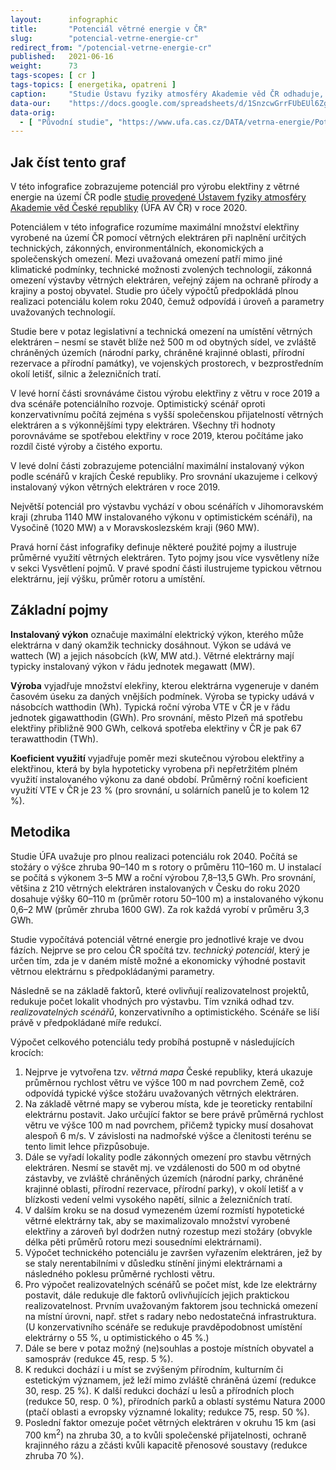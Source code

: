 ```yaml
---
layout:      infographic
title:       "Potenciál větrné energie v ČR"
slug:        "potencial-vetrne-energie-cr"
redirect_from: "/potencial-vetrne-energie-cr"
published:   2021-06-16
weight:      73
tags-scopes: [ cr ]
tags-topics: [ energetika, opatreni ]
caption:     "Studie Ústavu fyziky atmosféry Akademie věd ČR odhaduje, že větrné elektrárny by kolem roku 2040 mohly na území Česka vyrábět až 18,8 TWh elektřiny, což by odpovídalo pokrytí zhruba 28 % spotřeby země v roce 2019."
data-our:    "https://docs.google.com/spreadsheets/d/1SnzcwGrrFUbEUl6Zg7WilwPmeaZcjUvdh53ItkW8Yp0/edit#gid=0"
data-orig:
  - [ "Původní studie", "https://www.ufa.cas.cz/DATA/vetrna-energie/Potencial_vetrne_energie_2020.pdf" ]
---
```


## Jak číst tento graf

V této infografice zobrazujeme potenciál pro výrobu elektřiny z větrné energie na území ČR podle [studie provedené Ústavem fyziky atmosféry Akademie věd České republiky](https://www.ufa.cas.cz/DATA/vetrna-energie/Potencial_vetrne_energie_2020.pdf) (ÚFA AV ČR) v roce 2020.

Potenciálem v této infografice rozumíme maximální množství elektřiny vyrobené na území ČR pomocí větrných elektráren při naplnění určitých technických, zákonných, environmentálních, ekonomických a společenských omezení. Mezi uvažovaná omezení patří mimo jiné klimatické podmínky, technické možnosti zvolených technologií, zákonná omezení výstavby větrných elektráren, veřejný zájem na ochraně přírody a krajiny a postoj obyvatel. Studie pro účely výpočtů předpokládá plnou realizaci potenciálu kolem roku 2040, čemuž odpovídá i úroveň a parametry uvažovaných technologií.

Studie bere v potaz legislativní a technická omezení na umístění větrných elektráren – nesmí se stavět blíže než 500 m od obytných sídel, ve zvláště chráněných územích (národní parky, chráněné krajinné oblasti, přírodní rezervace a přírodní památky), ve vojenských prostorech, v bezprostředním okolí letišť, silnic a železničních tratí.

V levé horní části srovnáváme čistou výrobu elektřiny z větru v roce 2019 a dva scénáře potenciálního rozvoje. Optimistický scénář oproti konzervativnímu počítá zejména s vyšší společenskou přijatelností větrných elektráren a s výkonnějšími typy elektráren. Všechny tři hodnoty porovnáváme se spotřebou elektřiny v roce 2019, kterou počítáme jako rozdíl čisté výroby a čistého exportu.

V levé dolní části zobrazujeme potenciální maximální instalovaný výkon podle scénářů v krajích České republiky. Pro srovnání ukazujeme i celkový instalovaný výkon větrných elektráren v roce 2019.

Největší potenciál pro výstavbu vychází v obou scénářích v Jihomoravském kraji (zhruba 1140 MW instalovaného výkonu v optimistickém scénáři), na Vysočině (1020 MW) a v Moravskoslezském kraji (960 MW).

Pravá horní část infografiky definuje některé použité pojmy a ilustruje průměrné využití větrných elektráren. Tyto pojmy jsou více vysvětleny níže v sekci Vysvětlení pojmů. V pravé spodní části ilustrujeme typickou větrnou elektrárnu, její výšku, průměr rotoru a umístění.

## Základní pojmy

**Instalovaný výkon** označuje maximální elektrický výkon, kterého může elektrárna v daný okamžik technicky dosáhnout. Výkon se udává ve <glossary id="w">wattech (W)</glossary> a jejich násobcích (kW, MW atd.). Větrné elektrárny mají typicky instalovaný výkon v řádu jednotek megawatt (MW).

**Výroba** vyjadřuje množství elekřiny, kterou elektrárna vygeneruje v daném časovém úseku za daných vnějších podmínek. Výroba se typicky udává v násobcích watthodin (Wh). Typická roční výroba VTE v ČR je v řádu jednotek gigawatthodin (GWh). Pro srovnání, město Plzeň má spotřebu elektřiny přibližně 900 GWh, celková spotřeba elektřiny v ČR je pak 67 terawatthodin (TWh). <!-- FIXME vztáhnout čísla k roku -->

**Koeficient využití** vyjadřuje poměr mezi skutečnou výrobou elektřiny a elektřinou, která by byla hypoteticky vyrobena při nepřetržitém plném využití instalovaného výkonu za dané období. Průměrný roční koeficient využití VTE v ČR je 23 % (pro srovnání, u solárních panelů je to kolem 12 %). <!-- FIXME taky vztáhnout čísla k roku? -->

## Metodika

Studie ÚFA uvažuje pro plnou realizaci potenciálu rok 2040. Počítá se stožáry o výšce zhruba 90–140 m s rotory o průměru 110–160 m. U instalací se počítá s výkonem 3–5 MW a roční výrobou 7,8–13,5 GWh. Pro srovnání, většina z 210 větrných elektráren instalovaných v Česku do roku 2020 dosahuje výšky 60–110 m (průměr rotoru 50–100 m) a instalovaného výkonu 0,6–2 MW (průměr zhruba 1600 GW). Za rok každá vyrobí v průměru 3,3 GWh.

Studie vypočítává potenciál větrné energie pro jednotlivé kraje ve dvou fázích. Nejprve se pro celou ČR spočítá tzv. *technický potenciál*, který je určen tím, zda je v daném místě možné a ekonomicky výhodné postavit větrnou elektrárnu s předpokládanými parametry.

Následně se na základě faktorů, které ovlivňují realizovatelnost projektů, redukuje počet lokalit vhodných pro výstavbu. Tím vzniká odhad tzv. *realizovatelných scénářů*, konzervativního a optimistického. Scénáře se liší právě v předpokládané míře redukcí.

Výpočet celkového potenciálu tedy probíhá postupně v následujících krocích:

1. Nejprve je vytvořena tzv. *větrná mapa* České republiky, která ukazuje průměrnou rychlost větru ve výšce 100 m nad povrchem Země, což odpovídá typické výšce stožáru uvažovaných větrných elektráren.
2. Na základě větrné mapy se vyberou místa, kde je teoreticky rentabilní elektrárnu postavit. Jako určující faktor se bere právě průměrná rychlost větru ve výšce 100 m nad povrchem, přičemž typicky musí dosahovat alespoň 6 m/s. V závislosti na nadmořské výšce a členitosti terénu se tento limit lehce přizpůsobuje.
3. Dále se vyřadí lokality podle zákonných omezení pro stavbu větrných elektráren. Nesmí se stavět mj. ve vzdálenosti do 500 m od obytné zástavby, ve zvláště chráněných územích (národní parky, chráněné krajinné oblasti, přírodní rezervace, přírodní parky), v okolí letišť a v blízkosti vedení velmi vysokého napětí, silnic a železničních tratí.
4. V dalším kroku se na dosud vymezeném území rozmístí hypotetické větrné elektrárny tak, aby se maximalizovalo množství vyrobené elektřiny a zároveň byl dodržen nutný rozestup mezi stožáry (obvykle délka pěti průměrů rotoru mezi sousedními elektrárnami).
5. Výpočet technického potenciálu je završen vyřazením elektráren, jež by se staly nerentabilními v důsledku stínění jinými elektrárnami a následného poklesu průměrné rychlosti větru.
6. Pro výpočet realizovatelných scénářů se počet míst, kde lze elektrárny postavit, dále redukuje dle faktorů ovlivňujících jejich praktickou realizovatelnost. Prvním uvažovaným faktorem jsou technická omezení na místní úrovni, např. střet s radary nebo nedostatečná infrastruktura. (U konzervativního scénáře se redukuje pravděpodobnost umístění elektrárny o 55 %, u optimistického o 45 %.)
7. Dále se bere v potaz možný (ne)souhlas a postoje místních obyvatel a samospráv (redukce 45, resp. 5 %). <!-- FIXME nejednoznačné k čemu to resp. je -->
8. K redukci dochází i u míst se zvýšeným přírodním, kulturním či estetickým významem, jež leží mimo zvláště chráněná území (redukce 30, resp. 25 %). K další redukci dochází u lesů a přírodních ploch (redukce 50, resp. 0 %), přírodních parků a oblastí systému Natura 2000 (ptačí oblasti a evropsky významné lokality; redukce 75, resp. 50 %).
9. Poslední faktor omezuje počet větrných elektráren v okruhu 15 km (asi 700 km<sup>2</sup>) na zhruba 30, a to kvůli společenské přijatelnosti, ochraně krajinného rázu a zčásti kvůli kapacitě přenosové soustavy (redukce zhruba 70 %).
